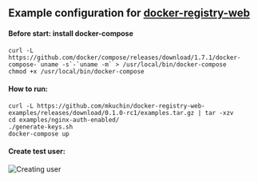 ## Example configuration for [docker-registry-web](https://github.com/mkuchin/docker-registry-web)

#### Before start: install docker-compose
    curl -L https://github.com/docker/compose/releases/download/1.7.1/docker-compose-`uname -s`-`uname -m` > /usr/local/bin/docker-compose
    chmod +x /usr/local/bin/docker-compose

#### How to run:
    
    curl -L https://github.com/mkuchin/docker-registry-web-examples/releases/download/0.1.0-rc1/examples.tar.gz | tar -xzv
    cd examples/nginx-auth-enabled/
    ./generate-keys.sh
    docker-compose up
    

#### Create test user:
![Creating user](https://github.com/mkuchin/docker-registry-web-examples/blob/master/images/create-test.gif)
